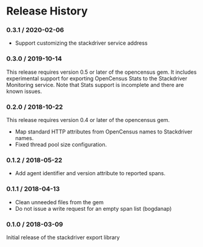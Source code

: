 # Release History

### 0.3.1 / 2020-02-06

* Support customizing the stackdriver service address

### 0.3.0 / 2019-10-14

This release requires version 0.5 or later of the opencensus gem. It includes
experimental support for exporting OpenCensus Stats to the Stackdriver
Monitoring service. Note that Stats support is incomplete and there are known
issues.

### 0.2.0 / 2018-10-22

This release requires version 0.4 or later of the opencensus gem.

* Map standard HTTP attributes from OpenCensus names to Stackdriver names.
* Fixed thread pool size configuration.

### 0.1.2 / 2018-05-22

* Add agent identifier and version attribute to reported spans.

### 0.1.1 / 2018-04-13

* Clean unneeded files from the gem
* Do not issue a write request for an empty span list (bogdanap)

### 0.1.0 / 2018-03-09

Initial release of the stackdriver export library
